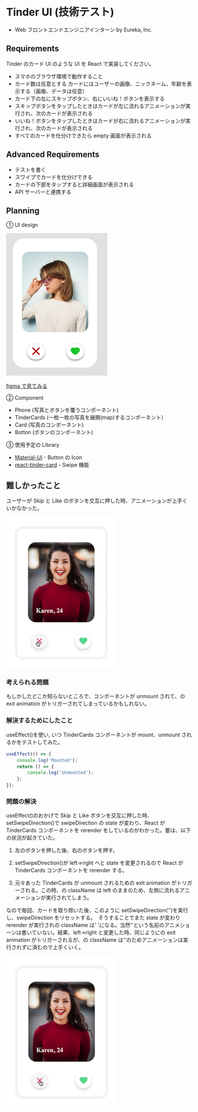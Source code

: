 # Tinder UI (技術テスト)

- Web フロントエンドエンジニアインターン by Eureka, Inc.

## Requirements

Tinder のカード UI のような UI を React で実装してください。

- スマホのブラウザ環境で動作すること
- カード数は任意とする
  カードにはユーザーの画像、ニックネーム、年齢を表示する（画像、データは任意）
- カード下の左にスキップボタン、右にいいね！ボタンを表示する
- スキップボタンをタップしたときはカードが左に流れるアニメーションが実行され、次のカードが表示される
- いいね！ボタンをタップしたときはカードが右に流れるアニメーションが実行され、次のカードが表示される
- すべてのカードを仕分けできたら empty 画面が表示される

## Advanced Requirements

- テストを書く
- スワイプでカードを仕分けできる
- カードの下部をタップすると詳細画面が表示される
- API サーバーと連携する

## Planning

① UI design

![Tinder-UI-Picture](./img/tinder-ui.png)

[figma で見てみる](https://www.figma.com/file/CviNRhuLA4WSgGwaXELWEZ/Untitled?node-id=0%3A1)

② Component

- Phone (写真とボタンを覆うコンポーネント)
- TinderCards (一枚一枚の写真を展開(map)するコンポーネント）
- Card (写真のコンポーネント)
- Botton (ボタンのコンポーネント)

③ 使用予定の Library

- [Material-UI](https://material-ui.com/) - Button の Icon
- [react-tinder-card](https://www.npmjs.com/package/react-tinder-card) - Swipe 機能

## 難しかったこと

ユーザーが Skip と Like のボタンを交互に押した時、アニメーションが上手くいかなかった。

![tinderUI-error](./img/tinderUI-error.gif)

### 考えられる問題

もしかしたどこか知らないところで、コンポーネントが unmount されて、<Transition Group>の exit animation がトリガーされてしまっているかもしれない。

### 解決するためにしたこと

useEffect()を使い, いつ TinderCards コンポーネントが mount、unmount されるかをテストしてみた。

```javascript
useEffect(() => {
	console.log('Mounted');
	return () => {
		console.log('Unmounted');
	};
});
```

### 問題の解決

useEffect()のおかげで Skip と Like ボタンを交互に押した時、setSwipeDirection()で swipeDirection の state が変わり、React が TinderCards コンポーネントを rerender をしているのがわかった。要は、以下の状況が起きていた。

1. 左のボタンを押した後、右のボタンを押す。

2. setSwipeDirection()が left->right へと state を変更されるので React が TinderCards コンポーネントを rerender する。

3. 元々あった TinderCards が unmount されるため<Transition Group>の exit animation がトリガーされる。この時、<CSSTransition>の className は left のままのため、左側に流れるアニメーションが実行されてしまう。

なので毎回、カードを取り除いた後、このように setSwipeDirection('')を実行し、swipeDirection をリセットする。　そうすることでまた state が変わり rerender が実行され<CSSTransition>の className は' 'になる。当然''という名前のアニメショーンは書いていない。結果、left->right と変更した時、同じように<Transition Group>の exit animation がトリガーされるが、<CSSTransition>の className は''のためアニメーションは実行されずに済むので上手くいく。

![tinderUI-sucess](./img/tinderUI-success.gif)
